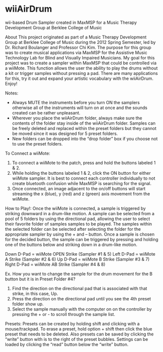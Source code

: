 wiiAirDrum
==========

wii-based Drum Sampler created in MaxMSP for a Music Therapy Development Group at Berklee College of Music

About
This project originated as part of a Music Therapy Development Group at Berklee College of Music during the 2012 Spring Semester, led by Dr. Richard Boulanger and Professor Chi Kim. The purpose for this group was to create musical applications via MaxMSP for the Assistive Music Technology Lab for Blind and Visually Impaired Musicians. My goal for this project was to create a sampler within MaxMSP that could be controlled via a wiiMote. This function allows the user the ability to play the drums without a kit or trigger samples without pressing a pad. There are many applications for this, try it out and expand your artistic vocabulary with the wiiAirDrum. Enjoy!

Notes:
- Always MUTE the instruments before you turn ON the samplers otherwise all of the
instruments will turn on at once and the sounds created can be rather unpleasant.
- Wherever you place the wiiAirDrum folder, always make sure the contents of the folder
stay inside of the wiiAirDrum folder. Samples can be freely deleted and replaced within
the preset folders but they cannot be moved since it was designed for 5 preset folders.
- New folders can be dropped into the “drop folder” box if you choose not to use the
preset folders.

To Connect a wiiMote:
1) To connect a wiiMote to the patch, press and hold the buttons labeled 1 & 2.
2) While holding the buttons labeled 1 & 2, click the ON button for either wiiMote sampler. It is best to connect each controller individually to not create bluetooth confusion while MaxMSP is searching for the signal.
3) Once connected, an image adjacent to the on/off buttons will start streaming the x
(blue), y (red) and z (green) axis movement from the wiiMote.

How to Play!:
Once the wiiMote is connected, a sample is triggered by striking downward in a drum-like motion. A sample can be selected from a pool of 5 folders by using the directional pad, allowing the user to select their favorite folder of samples samples to be played. The samples within the selected folder can be selected after selecting the folder for the appropriate sampler by using the + and – button. Once a sample is chosen for the decided button, the sample can be triggered by pressing and holding one of the buttons below and striking down in a drum-like motion.

Down D-Pad = wiiMote OPEN Strike (Sampler #1 & 5)
Left D-Pad    = wiiMote A Strike (Sampler #2 & 6)
Up D-Pad       = wiiMote B Strike (Sampler #3 & 7)
Right D-Pad  = wiiMote AB Strike (Sampler #4 & 8)

Ex. How you want to change the sample for the drum movement for the B button but it is in Preset Folder #4?

1) Find the direction on the directional pad that is associated with that strike, in this case,
Up.
2) Press the direction on the directional pad until you see the 4th preset folder show up.
3) Select the sample manually with the computer on on the controller by pressing the + or -
to scroll through the sample list.

Presets:
Presets can be created by holding shift and clicking with a mouse/trackpad. To erase a preset, hold option + shift then click the blue preset that needs to be deleted. Also presets can be saved by clicking the “write” button with is to the right of the preset bubbles. Settings can be loaded by clicking the “read” button below the “write” button.